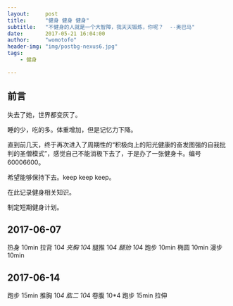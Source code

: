 ```yaml
---
layout:     post
title:      "健身 健身 健身"
subtitle:   "不健身的人就是一个大智障，我天天锻炼，你呢？  --奥巴马"
date:       2017-05-21 16:04:00
author:     "womotofo"
header-img: "img/postbg-nexus6.jpg"
tags:
    - 健身

---
```


## 前言

失去了她，世界都变灰了。

睡的少，吃的多。体重增加，但是记忆力下降。

直到前几天，终于再次进入了周期性的“积极向上的阳光健康的奋发图强的自我批判的圣僧模式”，感觉自己不能消极下去了，于是办了一张健身卡。编号60006600。

希望能够保持下去。keep keep keep。

在此记录健身相关知识。

制定短期健身计划。

## 2017-06-07

热身 10min
拉背 10*4
夹胸 10*4
腿推 10*4
腿抬 10*4
跑步 10min
椭圆 10min
漫步 10min

## 2017-06-14

跑步 15min
推胸 10*4
肱二 10*4
卷腹 10*4
跑步 15min
拉伸

